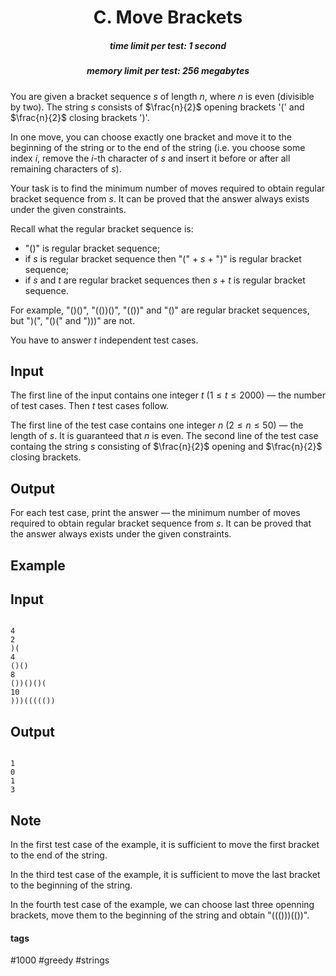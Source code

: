 <h1 style='text-align: center;'> C. Move Brackets</h1>

<h5 style='text-align: center;'>time limit per test: 1 second</h5>
<h5 style='text-align: center;'>memory limit per test: 256 megabytes</h5>

You are given a bracket sequence $s$ of length $n$, where $n$ is even (divisible by two). The string $s$ consists of $\frac{n}{2}$ opening brackets '(' and $\frac{n}{2}$ closing brackets ')'.

In one move, you can choose exactly one bracket and move it to the beginning of the string or to the end of the string (i.e. you choose some index $i$, remove the $i$-th character of $s$ and insert it before or after all remaining characters of $s$).

Your task is to find the minimum number of moves required to obtain regular bracket sequence from $s$. It can be proved that the answer always exists under the given constraints.

Recall what the regular bracket sequence is:

* "()" is regular bracket sequence;
* if $s$ is regular bracket sequence then "(" + $s$ + ")" is regular bracket sequence;
* if $s$ and $t$ are regular bracket sequences then $s$ + $t$ is regular bracket sequence.

For example, "()()", "(())()", "(())" and "()" are regular bracket sequences, but ")(", "()(" and ")))" are not.

You have to answer $t$ independent test cases.

## Input

The first line of the input contains one integer $t$ ($1 \le t \le 2000$) — the number of test cases. Then $t$ test cases follow.

The first line of the test case contains one integer $n$ ($2 \le n \le 50$) — the length of $s$. It is guaranteed that $n$ is even. The second line of the test case containg the string $s$ consisting of $\frac{n}{2}$ opening and $\frac{n}{2}$ closing brackets.

## Output

For each test case, print the answer — the minimum number of moves required to obtain regular bracket sequence from $s$. It can be proved that the answer always exists under the given constraints.

## Example

## Input


```

4
2
)(
4
()()
8
())()()(
10
)))((((())

```
## Output


```

1
0
1
3

```
## Note

In the first test case of the example, it is sufficient to move the first bracket to the end of the string.

In the third test case of the example, it is sufficient to move the last bracket to the beginning of the string.

In the fourth test case of the example, we can choose last three openning brackets, move them to the beginning of the string and obtain "((()))(())".



#### tags 

#1000 #greedy #strings 